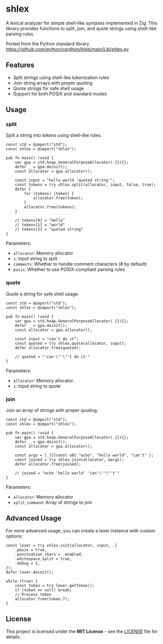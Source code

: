 # shlex

A lexical analyzer for simple shell-like syntaxes implemented in Zig. This library provides functions to split, join, and quote strings using shell-like parsing rules.


Ported from the Python standard library. https://github.com/python/cpython/blob/main/Lib/shlex.py


## Features

- Split strings using shell-like tokenization rules
- Join string arrays with proper quoting
- Quote strings for safe shell usage
- Support for both POSIX and standard modes

## Usage

### split

Split a string into tokens using shell-like rules.

```zig
const std = @import("std");
const shlex = @import("shlex");

pub fn main() !void {
    var gpa = std.heap.GeneralPurposeAllocator(.{}){};
    defer _ = gpa.deinit();
    const allocator = gpa.allocator();

    const input = "hello world 'quoted string'";
    const tokens = try shlex.split(allocator, input, false, true);
    defer {
        for (tokens) |token| {
            allocator.free(token);
        }
        allocator.free(tokens);
    }

    // tokens[0] = "hello"
    // tokens[1] = "world"
    // tokens[2] = "quoted string"
}
```

Parameters:
- `allocator`: Memory allocator
- `s`: Input string to split
- `comments`: Whether to handle comment characters (# by default)
- `posix`: Whether to use POSIX-compliant parsing rules

### quote

Quote a string for safe shell usage.

```zig
const std = @import("std");
const shlex = @import("shlex");

pub fn main() !void {
    var gpa = std.heap.GeneralPurposeAllocator(.{}){};
    defer _ = gpa.deinit();
    const allocator = gpa.allocator();

    const input = "can't do it";
    const quoted = try shlex.quote(allocator, input);
    defer allocator.free(quoted);

    // quoted = "'can'\"'\"'t do it'"
}
```

Parameters:
- `allocator`: Memory allocator
- `s`: Input string to quote

### join

Join an array of strings with proper quoting.

```zig
const std = @import("std");
const shlex = @import("shlex");

pub fn main() !void {
    var gpa = std.heap.GeneralPurposeAllocator(.{}){};
    defer _ = gpa.deinit();
    const allocator = gpa.allocator();

    const args = [_][]const u8{ "echo", "hello world", "can't" };
    const joined = try shlex.join(allocator, &args);
    defer allocator.free(joined);

    // joined = "echo 'hello world' 'can'\"'\"'t'"
}
```

Parameters:
- `allocator`: Memory allocator
- `split_command`: Array of strings to join


## Advanced Usage

For more advanced usage, you can create a lexer instance with custom options:

```zig
const lexer = try shlex.init(allocator, input, .{
    .posix = true,
    .punctuation_chars = .enabled,
    .whitespace_split = true,
    .debug = 1,
});
defer lexer.deinit();

while (true) {
    const token = try lexer.getToken();
    if (token == null) break;
    // Process token
    allocator.free(token.?);
}
```

## License

This project is licensed under the **MIT License** - see the [LICENSE](LICENSE) file for details.

